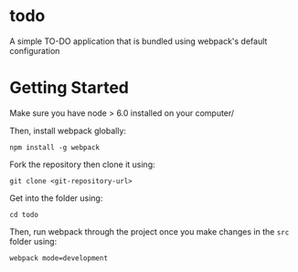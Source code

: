 # todo
A simple TO-DO application that is bundled using webpack's default configuration

# Getting Started
Make sure you have node > 6.0 installed on your computer/

Then, install webpack globally:
```
npm install -g webpack
```
Fork the repository then clone it using:
```
git clone <git-repository-url>
```
Get into the folder using:
```
cd todo
```

Then, run webpack through the project once you make changes in the ```src``` folder using:

```
webpack mode=development
```

